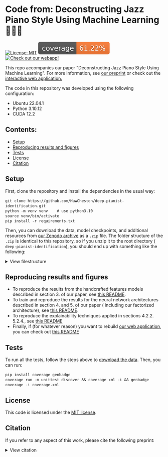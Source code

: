 # Code from: Deconstructing Jazz Piano Style Using Machine Learning 🤔💭🎹

[![License: MIT](https://img.shields.io/badge/License-MIT-yellow.svg)](https://opensource.org/licenses/MIT) ![coverage](coverage-badge.svg)
<a target="_blank" href="https://huwcheston.github.io/ImprovID-app/index.html">
<img src="https://img.shields.io/badge/Check%20out%20our%20webapp!-8A2BE2" alt="Check out our webapp!"/>
</a>

This repo accompanies our paper "Deconstructing Jazz Piano Style Using Machine Learning". For more information, see [our preprint](https://arxiv.org/abs/2504.05009) or check out
the [interactive web application.](https://huwcheston.github.io/ImprovID-app/index.html)

The code in this repository was developed using the following configuration:

- Ubuntu 22.04.1
- Python 3.10.12
- CUDA 12.2

## Contents:

- [Setup](#setup)
- [Reproducing results and figures](#reproducing-results-and-figures)
- [Tests](#tests)
- [License](#license)
- [Citation](#citation)

## Setup

First, clone the repository and install the dependencies in the usual way:

```
git clone https://github.com/HuwCheston/deep-pianist-identification.git
python -m venv venv    # use python3.10
source venv/bin/activate
pip install -r requirements.txt
```

Then, you can download the data, model checkpoints, and additional resources
from [our Zenodo archive](https://zenodo.org/records/14774191) as a `.zip`
file. The folder structure of the `.zip` is identical to this repository, so if you unzip it to the root directory (
`deep-pianist-identification`), you should end up with something like the following:

<details>
<summary>View filestructure</summary>

```
.
└── deep-pianist-identification/
    ├── data/
    │   ├── clips/                # pre-truncated 30 second clips (download from Zenodo)
    │   │   ├── pijama/
    │   │   │   ├── one_folder_per_track
    │   │   │   └── ...
    │   │   └── jtd/
    │   │       ├── one_folder_per_track
    │   │       └── ...
    │   └── raw/                  # metadata and full performances (download from Zenodo)
    │       ├── pijama
    │       └── jtd
    ├── checkpoints/
    │   ├── baselines/
    │   │   └── crnn-jtd+pijama-augment/
    │   │       └── checkpoint_099.pth    # checkpoint of best CRNN
    │   │   └── resnet50-jtd+pijama-augment/
    │   │       └── checkpoint_099.pth    # checkpoint of best resnet
    │   └── disentangle-resnet-channel/
    │       └── disentangle-jtd+pijama-resnet18-mask30concept3-augment50-noattention-avgpool-onefc/
    │           └── checkpoint_099.pth   # checkpoint of best factorised model
    ├── references/
    │   ├── cav_resources/
    │   │   └── voicings/
    │   │       └── midi_final/
    │   │           ├── 1_cav/            # one folder per CAV
    │   │           │   ├── 1.mid
    │   │           │   └── 2.mid
    │   │           ├── 2_cav/
    │   │           │   └── ...
    │   │           └── ...                # Download these examples from Zenodo
    └── reports/
        └── figures/           # raw files for results in our paper
```

</details>

## Reproducing results and figures

- To reproduce the results from the handcrafted features models described in section 3. of our paper,
  see [this README](deep_pianist_identification/whitebox/README.md).
- To train and reproduce the results for the neural network architectures described in section 4. and 5. of our paper (
  including our factorized architecture), see [this README](deep_pianist_identification/encoders/README.md).
- To reproduce the explainability techniques applied in sections 4.2.2. 5.2.4.,
  see [this README](deep_pianist_identification/explainability/README.md)
- Finally, if (for whatever reason) you want to
  rebuild [our web application](https://huwcheston.github.io/ImprovID-app/index.html), you can check
  out [this README](deep_pianist_identification/app/README.md)

## Tests

To run all the tests, follow the steps above to [download the data](#setup). Then, you can run:

```
pip install coverage genbadge
coverage run -m unittest discover && coverage xml -i && genbadge coverage -i coverage.xml
```

## License

This code is licensed under the [MIT license](LICENSE).

## Citation

If you refer to any aspect of this work, please cite the following preprint:

<details>
<summary>View citation</summary>

```
@misc{cheston2025deconstructingjazzpianostyle,
      title={Deconstructing Jazz Piano Style Using Machine Learning}, 
      author={Huw Cheston and Reuben Bance and Peter M. C. Harrison},
      year={2025},
      eprint={2504.05009},
      archivePrefix={arXiv},
      primaryClass={cs.SD},
      url={https://arxiv.org/abs/2504.05009}, 
}
```

</details>

